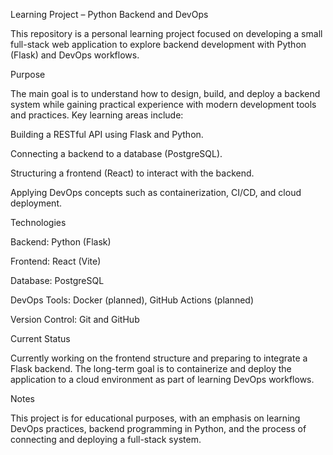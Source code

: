 Learning Project – Python Backend and DevOps

This repository is a personal learning project focused on developing a small full-stack web application to explore backend development with Python (Flask) and DevOps workflows.


Purpose

The main goal is to understand how to design, build, and deploy a backend system while gaining practical experience with modern development tools and practices.
Key learning areas include:

Building a RESTful API using Flask and Python.

Connecting a backend to a database (PostgreSQL).

Structuring a frontend (React) to interact with the backend.

Applying DevOps concepts such as containerization, CI/CD, and cloud deployment.

Technologies

Backend: Python (Flask)

Frontend: React (Vite)

Database: PostgreSQL

DevOps Tools: Docker (planned), GitHub Actions (planned)

Version Control: Git and GitHub

Current Status

Currently working on the frontend structure and preparing to integrate a Flask backend.
The long-term goal is to containerize and deploy the application to a cloud environment as part of learning DevOps workflows.

Notes

This project is for educational purposes, with an emphasis on learning DevOps practices, backend programming in Python, and the process of connecting and deploying a full-stack system.
